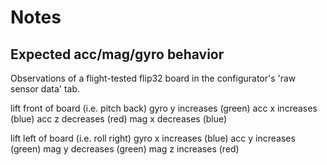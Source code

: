 # Notes


## Expected acc/mag/gyro behavior 

Observations of a flight-tested flip32 board in the configurator's 'raw sensor data' tab.

lift front of board (i.e. pitch back)
gyro y increases (green)
acc x increases (blue)
acc z decreases (red)
mag x decreases (blue)

lift left of board (i.e. roll right)
gyro x increases (blue)
acc y increases (green)
mag y decreases (green)
mag z increases (red)

